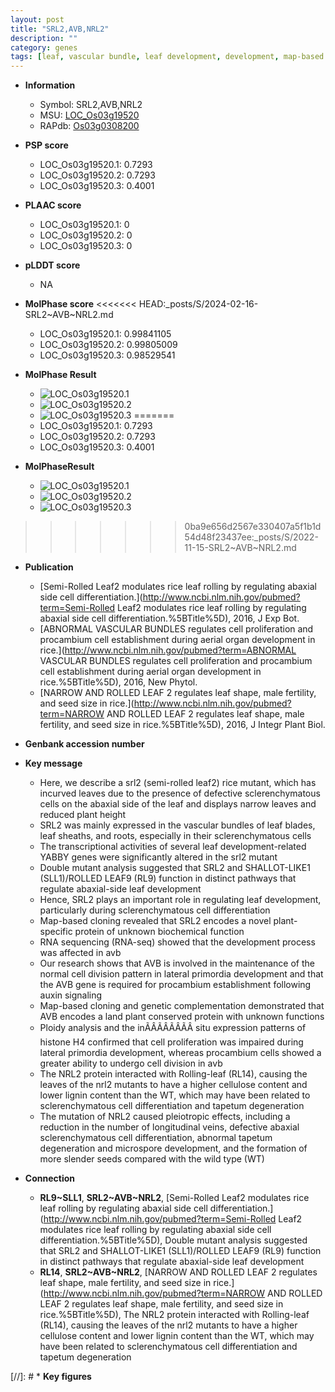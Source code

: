 ```yaml
---
layout: post
title: "SRL2,AVB,NRL2"
description: ""
category: genes
tags: [leaf, vascular bundle, leaf development, development, map-based cloning, height, plant height, cell division, auxin, cell proliferation, cellulose, tapetum, microspore, lignin]
---
```


* **Information**  
    + Symbol: SRL2,AVB,NRL2  
    + MSU: [LOC_Os03g19520](http://rice.plantbiology.msu.edu/cgi-bin/ORF_infopage.cgi?orf=LOC_Os03g19520)  
    + RAPdb: [Os03g0308200](http://rapdb.dna.affrc.go.jp/viewer/gbrowse_details/irgsp1?name=Os03g0308200)  

* **PSP score**  
    + LOC_Os03g19520.1: 0.7293 
    + LOC_Os03g19520.2: 0.7293 
    + LOC_Os03g19520.3: 0.4001 

* **PLAAC score**  
    + LOC_Os03g19520.1: 0 
    + LOC_Os03g19520.2: 0 
    + LOC_Os03g19520.3: 0 

* **pLDDT score**
    + NA


* **MolPhase score**
<<<<<<< HEAD:_posts/S/2024-02-16-SRL2~AVB~NRL2.md
    + LOC_Os03g19520.1: 0.99841105
    + LOC_Os03g19520.2: 0.99805009
    + LOC_Os03g19520.3: 0.98529541

* **MolPhase Result**
    + ![LOC_Os03g19520.1](https://304243504.github.io/Pictures/LOC_Os03g/LOC_Os03g19520.1.png)
    + ![LOC_Os03g19520.2](https://304243504.github.io/Pictures/LOC_Os03g/LOC_Os03g19520.2.png)
    + ![LOC_Os03g19520.3](https://304243504.github.io/Pictures/LOC_Os03g/LOC_Os03g19520.3.png)
=======
    + LOC_Os03g19520.1: 0.7293
    + LOC_Os03g19520.2: 0.7293
    + LOC_Os03g19520.3: 0.4001

* **MolPhaseResult**
    + ![LOC_Os03g19520.1](https://ricepsp.github.io/pictures/LOC_Os03g/LOC_Os03g19520.1.png)
    + ![LOC_Os03g19520.2](https://ricepsp.github.io/pictures/LOC_Os03g/LOC_Os03g19520.2.png)
    + ![LOC_Os03g19520.3](https://ricepsp.github.io/pictures/LOC_Os03g/LOC_Os03g19520.3.png)
>>>>>>> 0ba9e656d2567e330407a5f1b1d54d48f23437ee:_posts/S/2022-11-15-SRL2~AVB~NRL2.md

* **Publication**  
    + [Semi-Rolled Leaf2 modulates rice leaf rolling by regulating abaxial side cell differentiation.](http://www.ncbi.nlm.nih.gov/pubmed?term=Semi-Rolled Leaf2 modulates rice leaf rolling by regulating abaxial side cell differentiation.%5BTitle%5D), 2016, J Exp Bot.
    + [ABNORMAL VASCULAR BUNDLES regulates cell proliferation and procambium cell establishment during aerial organ development in rice.](http://www.ncbi.nlm.nih.gov/pubmed?term=ABNORMAL VASCULAR BUNDLES regulates cell proliferation and procambium cell establishment during aerial organ development in rice.%5BTitle%5D), 2016, New Phytol.
    + [NARROW AND ROLLED LEAF 2 regulates leaf shape, male fertility, and seed size in rice.](http://www.ncbi.nlm.nih.gov/pubmed?term=NARROW AND ROLLED LEAF 2 regulates leaf shape, male fertility, and seed size in rice.%5BTitle%5D), 2016, J Integr Plant Biol.

* **Genbank accession number**  

* **Key message**  
    + Here, we describe a srl2 (semi-rolled leaf2) rice mutant, which has incurved leaves due to the presence of defective sclerenchymatous cells on the abaxial side of the leaf and displays narrow leaves and reduced plant height
    + SRL2 was mainly expressed in the vascular bundles of leaf blades, leaf sheaths, and roots, especially in their sclerenchymatous cells
    + The transcriptional activities of several leaf development-related YABBY genes were significantly altered in the srl2 mutant
    + Double mutant analysis suggested that SRL2 and SHALLOT-LIKE1 (SLL1)/ROLLED LEAF9 (RL9) function in distinct pathways that regulate abaxial-side leaf development
    + Hence, SRL2 plays an important role in regulating leaf development, particularly during sclerenchymatous cell differentiation
    + Map-based cloning revealed that SRL2 encodes a novel plant-specific protein of unknown biochemical function
    + RNA sequencing (RNA-seq) showed that the development process was affected in avb
    + Our research shows that AVB is involved in the maintenance of the normal cell division pattern in lateral primordia development and that the AVB gene is required for procambium establishment following auxin signaling
    + Map-based cloning and genetic complementation demonstrated that AVB encodes a land plant conserved protein with unknown functions
    + Ploidy analysis and the inÃÂÃÂÃÂÃÂ situ expression patterns of histone H4 confirmed that cell proliferation was impaired during lateral primordia development, whereas procambium cells showed a greater ability to undergo cell division in avb
    + The NRL2 protein interacted with Rolling-leaf (RL14), causing the leaves of the nrl2 mutants to have a higher cellulose content and lower lignin content than the WT, which may have been related to sclerenchymatous cell differentiation and tapetum degeneration
    + The mutation of NRL2 caused pleiotropic effects, including a reduction in the number of longitudinal veins, defective abaxial sclerenchymatous cell differentiation, abnormal tapetum degeneration and microspore development, and the formation of more slender seeds compared with the wild type (WT)

* **Connection**  
    + __RL9~SLL1__, __SRL2~AVB~NRL2__, [Semi-Rolled Leaf2 modulates rice leaf rolling by regulating abaxial side cell differentiation.](http://www.ncbi.nlm.nih.gov/pubmed?term=Semi-Rolled Leaf2 modulates rice leaf rolling by regulating abaxial side cell differentiation.%5BTitle%5D), Double mutant analysis suggested that SRL2 and SHALLOT-LIKE1 (SLL1)/ROLLED LEAF9 (RL9) function in distinct pathways that regulate abaxial-side leaf development
    + __RL14__, __SRL2~AVB~NRL2__, [NARROW AND ROLLED LEAF 2 regulates leaf shape, male fertility, and seed size in rice.](http://www.ncbi.nlm.nih.gov/pubmed?term=NARROW AND ROLLED LEAF 2 regulates leaf shape, male fertility, and seed size in rice.%5BTitle%5D), The NRL2 protein interacted with Rolling-leaf (RL14), causing the leaves of the nrl2 mutants to have a higher cellulose content and lower lignin content than the WT, which may have been related to sclerenchymatous cell differentiation and tapetum degeneration

[//]: # * **Key figures**  


